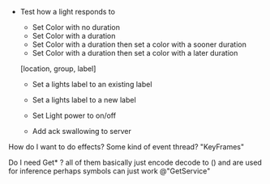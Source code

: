 * Test how a light responds to
  * Set Color with no duration
  * Set Color with a duration
  * Set Color with a duration then set a color with a sooner duration
  * Set Color with a duration then set a color with a later duration

  [location, group, label]
  * Set a lights label to an existing label
  * Set a lights label to a new label


  * Set Light power to on/off

  * Add ack swallowing to server

How do I want to do effects?
  Some kind of event thread?
  "KeyFrames"


Do I need Get* ?
  all of them basically just encode decode to () and are used for inference
  perhaps symbols can just work @"GetService"
